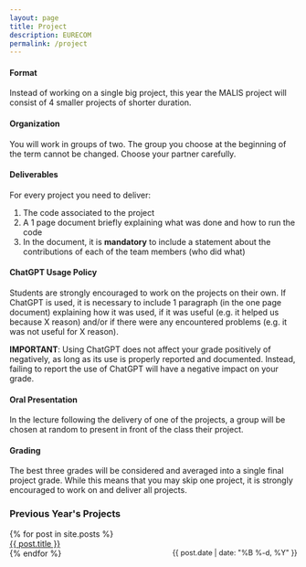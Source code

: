 ```yaml
---
layout: page
title: Project
description: EURECOM
permalink: /project
---
```


#### Format
Instead of working on a single big project, this year the MALIS project will consist of 4 smaller projects of shorter duration.

#### Organization
You will work in groups of two. The group you choose at the beginning of the term cannot be changed. Choose your partner carefully.

#### Deliverables
For every project you need to deliver:
1. The code associated to the project
2. A 1 page document briefly explaining what was done and how to run the code
3. In the document, it is **mandatory** to include a statement about the contributions of each of the team members (who did what)

#### ChatGPT Usage Policy
Students are strongly encouraged to work on the projects on their own. If ChatGPT is used, it is necessary to include 1 paragraph (in the one page document) explaining how it was used, if it was useful (e.g. it helped us because X reason) 
and/or if there were any encountered problems (e.g. it was not useful for X reason).

**IMPORTANT**: Using ChatGPT does not affect your grade positively of negatively, as long as its use is properly reported and documented. Instead, failing to report the use of ChatGPT will have a negative impact on your grade. 
 
#### Oral Presentation
In the lecture following the delivery of one of the projects, a group will be chosen at random to present in front of the class their project.

#### Grading
The best three grades will be considered and averaged into a single final project grade. 
While this means that you may skip one project, it is strongly encouraged to work on and deliver all projects.


### Previous Year's Projects

<ul style="list-style:none;padding:0rem 0;">
<ul class="homepage-list" style="list-style:none;padding:0rem 0;">
{% for post in site.posts %}
  <li>
    <a style="display:inline-block;width:60%;" href="{{ site.baseurl }}{{ post.url }}">{{ post.title }}</a>
    <time style="float:right;font-size:90%;" datetime="{{ post.date | date_to_xmlschema }}">{{ post.date | date: "%B %-d, %Y" }}</time>
  </li>
{% endfor %}
</ul>
